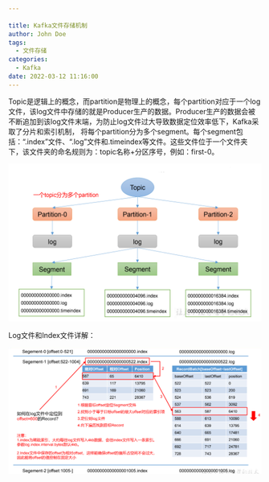 ```yaml
---

title: Kafka文件存储机制
author: John Doe
tags:
  - 文件存储
categories:
  - Kafka
date: 2022-03-12 11:16:00
---
```

Topic是逻辑上的概念，而partition是物理上的概念，每个partition对应于一个log文件，该log文件中存储的就是Producer生产的数据。Producer生产的数据会被不断追加到该log文件末端，为防止log文件过大导致数据定位效率低下，Kafka采取了分片和索引机制， 将每个partition分为多个segment。每个segment包括：“.index”文件、“.log”文件和.timeindex等文件。这些文件位于一个文件夹下，该文件夹的命名规则为：topic名称+分区序号，例如：first-0。


 ![upload successful](../images/pasted-150.png)
 
 Log文件和Index文件详解：
 
 
 ![upload successful](../images/pasted-151.png)